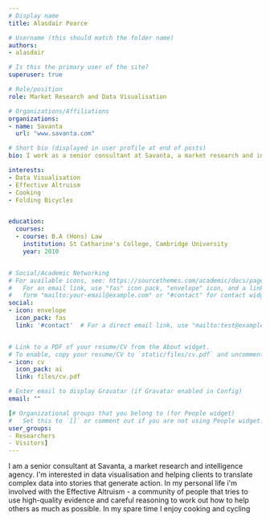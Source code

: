 ```yaml
---
# Display name
title: Alasdair Pearce

# Username (this should match the folder name)
authors:
- alasdair

# Is this the primary user of the site?
superuser: true

# Role/position
role: Market Research and Data Visualisation

# Organizations/Affiliations
organizations:
- name: Savanta
  url: "www.savanta.com"

# Short bio (displayed in user profile at end of posts)
bio: I work as a senior consultant at Savanta, a market research and intelligence agency. I'm interested in data visualisation and helping clients to translate complex data into stories that generate action. In my personal life i'm involved with the Effective Altruism - a community of people that tries to use high-quality evidence and careful reasoning to work out how to help others as much as possible. My hobbies are cooking and cycling.

interests:
- Data Visualisation
- Effective Altruism
- Cooking
- Folding Bicycles


education:
  courses:
  - course: B.A (Hons) Law
    institution: St Catharine's College, Cambridge University
    year: 2010


# Social/Academic Networking
# For available icons, see: https://sourcethemes.com/academic/docs/page-builder/#icons
#   For an email link, use "fas" icon pack, "envelope" icon, and a link in the
#   form "mailto:your-email@example.com" or "#contact" for contact widget.
social:
- icon: envelope
  icon_pack: fas
  link: '#contact'  # For a direct email link, use "mailto:test@example.org".


# Link to a PDF of your resume/CV from the About widget.
# To enable, copy your resume/CV to `static/files/cv.pdf` and uncomment the lines below.
- icon: cv
  icon_pack: ai
  link: files/cv.pdf

# Enter email to display Gravatar (if Gravatar enabled in Config)
email: ""

[# Organizational groups that you belong to (for People widget)
#   Set this to `[]` or comment out if you are not using People widget.
user_groups:
- Researchers
- Visitors]
---
```


I am a senior consultant at Savanta, a market research and intelligence agency. I'm interested in data visualisation and helping clients to translate complex data into stories that generate action. In my personal life i'm involved with the Effective Altruism - a community of people that tries to use high-quality evidence and careful reasoning to work out how to help others as much as possible. In my spare time I enjoy cooking and cycling
